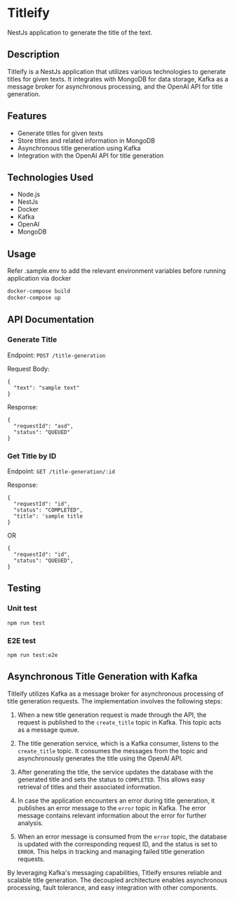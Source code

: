 # Titleify

NestJs application to generate the title of the text.

## Description

Titleify is a NestJs application that utilizes various technologies to generate titles for given texts. It integrates with MongoDB for data storage, Kafka as a message broker for asynchronous processing, and the OpenAI API for title generation.

## Features

- Generate titles for given texts
- Store titles and related information in MongoDB
- Asynchronous title generation using Kafka
- Integration with the OpenAI API for title generation

## Technologies Used

- Node.js
- NestJs
- Docker
- Kafka
- OpenAI
- MongoDB

## Usage
Refer .sample.env to add the relevant environment variables before running application via docker

```bash
docker-compose build
docker-compose up
```

## API Documentation

### Generate Title
Endpoint: `POST /title-generation`

Request Body:
```
{
  "text": "sample text"
}
```

Response:

```
{
  "requestId": "asd",
  "status": "QUEUED"
}
```

### Get Title by ID
Endpoint: `GET /title-generation/:id`

Response:

```
{
  "requestId": "id",
  "status": "COMPLETED",
  "title": 'sample title
}
```

OR

```
{
  "requestId": "id",
  "status": "QUEUED",
}
```

## Testing

### Unit test
```
npm run test
```

### E2E test
```
npm run test:e2e
```

## Asynchronous Title Generation with Kafka

Titleify utilizes Kafka as a message broker for asynchronous processing of title generation requests. The implementation involves the following steps:

1. When a new title generation request is made through the API, the request is published to the `create_title` topic in Kafka. This topic acts as a message queue.

2. The title generation service, which is a Kafka consumer, listens to the `create_title` topic. It consumes the messages from the topic and asynchronously generates the title using the OpenAI API.

3. After generating the title, the service updates the database with the generated title and sets the status to `COMPLETED`. This allows easy retrieval of titles and their associated information.

4. In case the application encounters an error during title generation, it publishes an error message to the `error` topic in Kafka. The error message contains relevant information about the error for further analysis.

5. When an error message is consumed from the `error` topic, the database is updated with the corresponding request ID, and the status is set to `ERROR`. This helps in tracking and managing failed title generation requests.

By leveraging Kafka's messaging capabilities, Titleify ensures reliable and scalable title generation. The decoupled architecture enables asynchronous processing, fault tolerance, and easy integration with other components.
